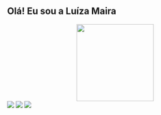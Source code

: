 ## Olá! Eu sou a Luíza Maira
<div align="center">
  <a href="https://github.com/luizamairas">
  <img height="180em" src="https://github-readme-stats.vercel.app/api?username=luizamairas&show_icons=true&theme=dracula&include_all_commits=true&count_private=true"/>
</div>
<div> 
  <a href="https://instagram.com/luizamairas" target="_blank"><img src="https://img.shields.io/badge/-Instagram-%23E4405F?style=for-the-badge&logo=instagram&logoColor=white" target="_blank"></a>
  <a href = "mailto:luizamairasilva@gmail.com"><img src="https://img.shields.io/badge/-Gmail-%23333?style=for-the-badge&logo=gmail&logoColor=white" target="_blank"></a>
  <a href="https://www.linkedin.com/in/luizamairas" target="_blank"><img src="https://img.shields.io/badge/-LinkedIn-%230077B5?style=for-the-badge&logo=linkedin&logoColor=white" target="_blank"></a> 
 
</div>
